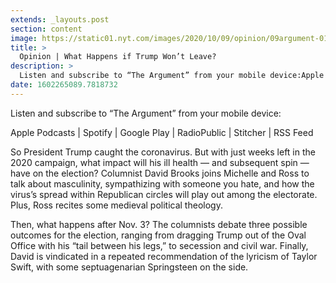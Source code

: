 ```yaml
--- 
extends: _layouts.post 
section: content 
image: https://static01.nyt.com/images/2020/10/09/opinion/09argument-01/09argument-01-facebookJumbo.jpg 
title: > 
  Opinion | What Happens if Trump Won’t Leave? 
description: > 
  Listen and subscribe to “The Argument” from your mobile device:Apple Podcasts | Spotify | Google Play | RadioPublic | Stitcher | RSS FeedSo President Trump caught the coronavirus.But with just weeks left in the 2020 campaign, what impact will his ill health — and subsequent spin — have on the election?Columnist David Brooks joins Michelle and Ross to talk about masculinity, sympathizing with someone you hate, and how the virus’s spread within Republican circles will play out among the electorate.The columnists debate three possible outcomes for the election, ranging from dragging Trump out of the Oval Office with his “tail between his legs,” to secession and civil war.Finally, David is vindicated in a repeated recommendation of the lyricism of Taylor Swift, with some septuagenarian Springsteen on the side. 
date: 1602265089.7818732 
--- 
```

Listen and subscribe to “The Argument” from your mobile device:

Apple Podcasts | Spotify | Google Play | RadioPublic | Stitcher | RSS Feed

So President Trump caught the coronavirus. But with just weeks left in the 2020 campaign, what impact will his ill health — and subsequent spin — have on the election? Columnist David Brooks joins Michelle and Ross to talk about masculinity, sympathizing with someone you hate, and how the virus’s spread within Republican circles will play out among the electorate. Plus, Ross recites some medieval political theology.

Then, what happens after Nov. 3? The columnists debate three possible outcomes for the election, ranging from dragging Trump out of the Oval Office with his “tail between his legs,” to secession and civil war. Finally, David is vindicated in a repeated recommendation of the lyricism of Taylor Swift, with some septuagenarian Springsteen on the side.